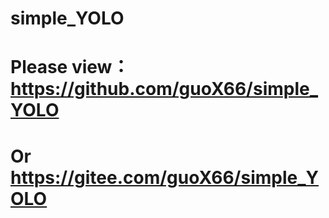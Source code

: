 # simple_YOLO

# Please view： https://github.com/guoX66/simple_YOLO
# Or            https://gitee.com/guoX66/simple_YOLO
